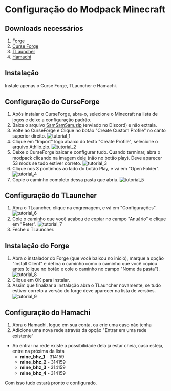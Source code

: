 # Configuração do Modpack Minecraft

## Downloads necessários
1. [Forge](https://maven.minecraftforge.net/net/minecraftforge/forge/1.21-51.0.33/forge-1.21-51.0.33-installer.jar)
3. [Curse Forge](https://download.overwolf.com/install/Download?Name=CurseForge&ExtensionId=cfiahnpaolfnlgaihhmobmnjdafknjnjdpdabpcm)
4. [TLauncher](https://tlauncher.org/installer)
5. [Hamachi](https://vpn.net/)

## Instalação
Instale apenas o Curse Forge, TLauncher e Hamachi.

## Configuração do CurseForge
1. Após instalar o CurseForge, abra-o, selecione o Minecraft na lista de jogos e deixe a configuração padrão.
2. Baixe o arquivo [SamSamSam.zip](https://discord.com/channels/801958843818049556/925355603151441972/1228517087492968478) (enviado no Discord) e não extraia.
3. Volte ao CurseForge e Clique no botão "Create Custom Profile" no canto superior direito. ![tutorial_1](https://i.imgur.com/jpMOGya.png)
4. Clique em "Import" logo abaixo do texto "Create Profile", selecione o arquivo Athlio.zip. ![tutorial_2](https://i.imgur.com/UHTHWAD.png)
5. Deixe o CurseForge baixar e configurar tudo. Quando terminar, abra o modpack clicando na imagem dele (não no botão play). Deve aparecer 53 mods se tudo estiver correto. ![tutorial_3](https://i.imgur.com/Ka5TAlH.png)
6. Clique nos 3 pontinhos ao lado do botão Play, e vá em "Open Folder". ![tutorial_4](https://i.imgur.com/tbkbpJ5.png)
7. Copie o caminho completo dessa pasta que abriu. ![tutorial_5](https://i.imgur.com/Vw3xOV2.png)

## Configuração do TLauncher
1. Abra o TLauncher, clique na engrenagem, e vá em "Configurações". ![tutorial_6](https://i.imgur.com/pMGCoY9.png)
2. Cole o caminho que você acabou de copiar no campo "Anuário" e clique em "Reter". ![tutorial_7](https://i.imgur.com/WBqpbRd.png)
3. Feche o TLauncher.

## Instalação do Forge
1. Abra o instalador do Forge (que você baixou no início), marque a opção "Install Client" e defina o caminho como o caminho que você copiou antes (clique no botão e cole o caminho no campo "Nome da pasta"). <br>![tutorial_8](https://i.imgur.com/yc88zAq.png)
2. Clique em OK para instalar.
3. Assim que finalizar a instalação abra o TLauncher novamente, se tudo estiver correto a versão do forge deve aparecer na lista de versões. ![tutorial_9](https://i.imgur.com/bdEf0HM.png)

## Configuração do Hamachi
1. Abra o Hamachi, logue em sua conta, ou crie uma caso não tenha 
2. Adicione uma nova rede através da opção "Entrar em uma rede existente"
  * Ao entrar na rede existe a possibilidade dela já estar cheia, caso esteja, entre na próxima da lista
    * **mine_bhz_1** - 314159
    * **mine_bhz_2** - 314159
    * **mine_bhz_3** - 314159
    * **mine_bhz_4** - 314159

Com isso tudo estará pronto e configurado.
